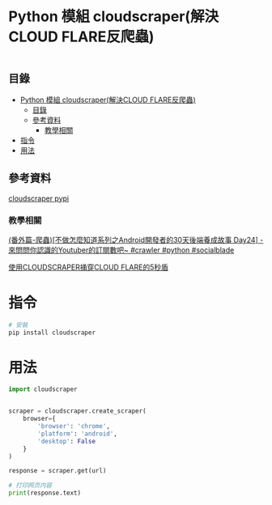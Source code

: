 # Python 模組 cloudscraper(解決CLOUD FLARE反爬蟲)

```
```

## 目錄

- [Python 模組 cloudscraper(解決CLOUD FLARE反爬蟲)](#python-模組-cloudscraper解決cloud-flare反爬蟲)
	- [目錄](#目錄)
	- [參考資料](#參考資料)
		- [教學相關](#教學相關)
- [指令](#指令)
- [用法](#用法)

## 參考資料

[cloudscraper pypi](https://pypi.org/project/cloudscraper/)

### 教學相關

[(番外篇-爬蟲)[不做怎麼知道系列之Android開發者的30天後端養成故事 Day24] - 來問問你認識的Youtuber的訂閱數吧~ #crawler #python #socialblade](https://ithelp.ithome.com.tw/articles/10230271)

[使用CLOUDSCRAPER捅穿CLOUD FLARE的5秒盾](https://www.cnblogs.com/yoyo1216/p/17356845.html)

# 指令

```bash
# 安裝
pip install cloudscraper
```

# 用法

```Python
import cloudscraper


scraper = cloudscraper.create_scraper(
	browser={
		'browser': 'chrome',
		'platform': 'android',
		'desktop': False
	}
)

response = scraper.get(url)

# 打印网页内容
print(response.text)
```
